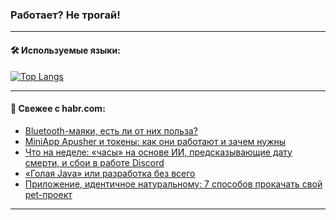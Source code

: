 ### Работает? Не трогай!

---
<!--
#### 🛠️ Technical stack:

![Java](https://img.shields.io/badge/Java-informational?logo=Oracle&style=flat&logoColor=white&color=FF4500)
![Kotlin](https://img.shields.io/badge/Kotlin-informational?logo=Kotlin&style=flat&logoColor=white&color=774D97)
![TS](https://img.shields.io/badge/TypeScript-informational?logo=typeScript&style=flat&logoColor=black&color=017acc)
![Python](https://img.shields.io/badge/Python-informational?logo=Python&style=flat&logoColor=black&color=ffdd54) <br>
![Spring](https://img.shields.io/badge/Spring-informational?logo=Spring&style=flat&logoColor=white&color=6DB33F) 
![SpringBoot](https://img.shields.io/badge/SpringBoot-informational?logo=SpringBoot&style=flat&logoColor=white&color=6DB33F)
![Nest](https://img.shields.io/badge/NestJS-informational?logo=NestJS&style=flat&logoColor=white&color=E0234E) 
![NodeJS](https://img.shields.io/badge/NodeJS-informational?logo=node.js&style=flat&logoColor=white&color=70A760)<br>
![PostgreSQL](https://img.shields.io/badge/PostgreSQL-informational?logo=PostgreSQL&style=flat&logoColor=white&color=DAA520)
![MongoDB](https://img.shields.io/badge/MongoDB-informational?logo=MongoDB&style=flat&logoColor=white&color=870000)
![Apache](https://img.shields.io/badge/Apache-informational?logo=apache&style=flat&logoColor=white&color=f74e28)

___ 
-->

#### 🛠️ Используемые языки:

[![Top Langs](https://github-readme-stats-u2qms2cxw-advtsettinggmailcoms-projects.vercel.app/api/top-langs/?username=zloylis&langs_count=10&hide_title=true&title_color=e6edf3&size_weight=0.5&count_weight=0.5&layout=compact&hide_progress=true&hide_border=true&theme=dracula)](https://github.com/zloylis)

<!---


####  :octocat:&nbsp;&nbsp; Статистика:

![GitHub stats](https://github-readme-stats-u2qms2cxw-advtsettinggmailcoms-projects.vercel.app/api?username=zloylis&show_icons=true&hide_border=true&theme=dracula&title_color=e6edf3&include_all_commits=true&count_private=true&hide_rank=false&hide_title=true&rank_icon=github)
-->
---

#### 💬 Свежее с habr.com:

<!-- BLOG-POST-LIST:START -->
- [Bluetooth-маяки, есть ли от них польза?](https://habr.com/ru/articles/845060/?utm_source=habrahabr&utm_medium=rss&utm_campaign=845060)
- [MiniApp Apusher и токены: как они работают и зачем нужны](https://habr.com/ru/articles/845056/?utm_source=habrahabr&utm_medium=rss&utm_campaign=845056)
- [Что на неделе: «часы» на основе ИИ, предсказывающие дату смерти, и сбои в работе Discord](https://habr.com/ru/companies/agima/articles/844944/?utm_source=habrahabr&utm_medium=rss&utm_campaign=844944)
- [«Голая Java» или разработка без всего](https://habr.com/ru/articles/841574/?utm_source=habrahabr&utm_medium=rss&utm_campaign=841574)
- [Приложение, идентичное натуральному: 7 способов прокачать свой pet-проект](https://habr.com/ru/companies/alfa/articles/844662/?utm_source=habrahabr&utm_medium=rss&utm_campaign=844662)
<!-- BLOG-POST-LIST:END -->

---

